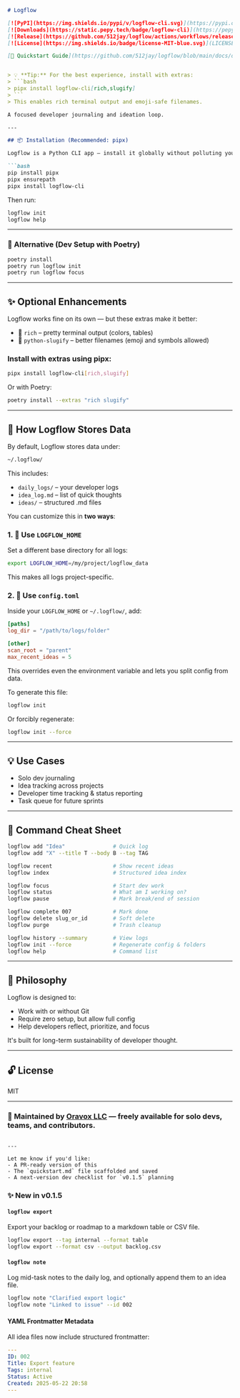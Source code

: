 ````md
# Logflow

[![PyPI](https://img.shields.io/pypi/v/logflow-cli.svg)](https://pypi.org/project/logflow-cli/)
[![Downloads](https://static.pepy.tech/badge/logflow-cli)](https://pepy.tech/project/logflow-cli)
[![Release](https://github.com/512jay/logflow/actions/workflows/release.yml/badge.svg)](https://github.com/512jay/logflow/actions/workflows/release.yml)
[![License](https://img.shields.io/badge/license-MIT-blue.svg)](LICENSE)

[📘 Quickstart Guide](https://github.com/512jay/logflow/blob/main/docs/quickstart.md) – Learn how to install and use Logflow in minutes.


> 💡 **Tip:** For the best experience, install with extras:  
> ```bash
> pipx install logflow-cli[rich,slugify]
> ```
> This enables rich terminal output and emoji-safe filenames.

A focused developer journaling and ideation loop.

---

## 📦 Installation (Recommended: pipx)

Logflow is a Python CLI app — install it globally without polluting your system Python:

```bash
pip install pipx
pipx ensurepath
pipx install logflow-cli
````

Then run:

```bash
logflow init
logflow help
```

---

### 🔧 Alternative (Dev Setup with Poetry)

```bash
poetry install
poetry run logflow init
poetry run logflow focus
```

---

## ✨ Optional Enhancements

Logflow works fine on its own — but these extras make it better:

* 🎨 `rich` – pretty terminal output (colors, tables)
* 🐍 `python-slugify` – better filenames (emoji and symbols allowed)

### Install with extras using pipx:

```bash
pipx install logflow-cli[rich,slugify]
```

Or with Poetry:

```bash
poetry install --extras "rich slugify"
```

---

## 🧠 How Logflow Stores Data

By default, Logflow stores data under:

```bash
~/.logflow/
```

This includes:

* `daily_logs/` – your developer logs
* `idea_log.md` – list of quick thoughts
* `ideas/` – structured .md files

You can customize this in **two ways**:

### 1. 🔧 Use `LOGFLOW_HOME`

Set a different base directory for all logs:

```bash
export LOGFLOW_HOME=/my/project/logflow_data
```

This makes all logs project-specific.

### 2. 📝 Use `config.toml`

Inside your `LOGFLOW_HOME` or `~/.logflow/`, add:

```toml
[paths]
log_dir = "/path/to/logs/folder"

[other]
scan_root = "parent"
max_recent_ideas = 5
```

This overrides even the environment variable and lets you split config from data.

To generate this file:

```bash
logflow init
```

Or forcibly regenerate:

```bash
logflow init --force
```

---

## 💡 Use Cases

* Solo dev journaling
* Idea tracking across projects
* Developer time tracking & status reporting
* Task queue for future sprints

---

## 📘 Command Cheat Sheet

```bash
logflow add "Idea"               # Quick log
logflow add "X" --title T --body B --tag TAG

logflow recent                   # Show recent ideas
logflow index                    # Structured idea index

logflow focus                    # Start dev work
logflow status                   # What am I working on?
logflow pause                    # Mark break/end of session

logflow complete 007             # Mark done
logflow delete slug_or_id        # Soft delete
logflow purge                    # Trash cleanup

logflow history --summary        # View logs
logflow init --force             # Regenerate config & folders
logflow help                     # Command list
```

---

## 🎯 Philosophy

Logflow is designed to:

* Work with or without Git
* Require zero setup, but allow full config
* Help developers reflect, prioritize, and focus

It's built for long-term sustainability of developer thought.

---

## 🔓 License

MIT

---

### 📣 Maintained by [Oravox LLC](mailto:oravoxco@gmail.com) — freely available for solo devs, teams, and contributors.

```

---

Let me know if you'd like:
- A PR-ready version of this
- The `quickstart.md` file scaffolded and saved
- A next-version dev checklist for `v0.1.5` planning
```


### ✨ New in v0.1.5

#### `logflow export`
Export your backlog or roadmap to a markdown table or CSV file.

```bash
logflow export --tag internal --format table
logflow export --format csv --output backlog.csv
```

#### `logflow note`
Log mid-task notes to the daily log, and optionally append them to an idea file.

```bash
logflow note "Clarified export logic"
logflow note "Linked to issue" --id 002
```

#### YAML Frontmatter Metadata
All idea files now include structured frontmatter:

```yaml
---
ID: 002
Title: Export feature
Tags: internal
Status: Active
Created: 2025-05-22 20:58
---
```